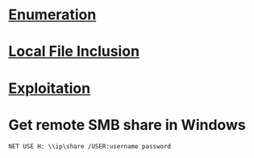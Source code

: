 # [Enumeration](https://github.com/PinkDraconian/InfoSecCheatSheets/blob/master/windows/enumeration.md)
# [Local File Inclusion](https://github.com/PinkDraconian/InfoSecCheatSheets/blob/master/windows/local%20file%20inclusion.md)
# [Exploitation](https://github.com/PinkDraconian/InfoSecCheatSheets/blob/master/windows/exploitation.md)
# Get remote SMB share in Windows
`NET USE H: \\ip\share /USER:username password`

